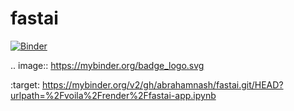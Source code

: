 # fastai 

[![Binder](https://mybinder.org/badge_logo.svg)](https://mybinder.org/v2/gh/abrahamnash/fastai.git/HEAD?urlpath=%2Fvoila%2Frender%2Ffastai-app.ipynb)

.. image:: https://mybinder.org/badge_logo.svg

 :target: https://mybinder.org/v2/gh/abrahamnash/fastai.git/HEAD?urlpath=%2Fvoila%2Frender%2Ffastai-app.ipynb
